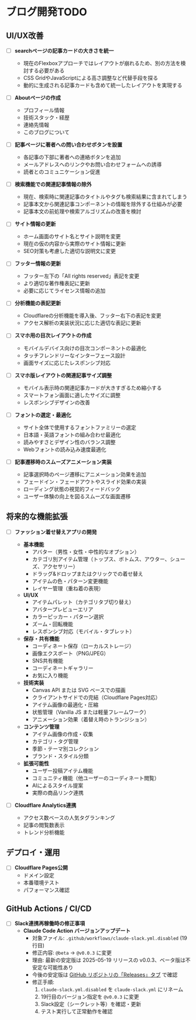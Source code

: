 # ブログ開発TODO

## UI/UX改善
- [ ] **searchページの記事カードの大きさを統一**
  - 現在のFlexboxアプローチではレイアウトが崩れるため、別の方法を検討する必要がある
  - CSS GridやJavaScriptによる高さ調整など代替手段を探る
  - 動的に生成される記事カードも含めて統一したレイアウトを実現する

- [ ] **Aboutページの作成**
  - プロフィール情報
  - 技術スタック・経歴
  - 連絡先情報
  - このブログについて


- [ ] **記事ページに著者への問い合わせボタンを設置**
  - 各記事の下部に著者への連絡ボタンを追加
  - メールアドレスへのリンクやお問い合わせフォームへの誘導
  - 読者とのコミュニケーション促進

- [ ] **検索機能での関連記事情報の除外**
  - 現在、検索時に関連記事のタイトルやタグも検索結果に含まれてしまう
  - 記事本文から関連記事コンポーネントの情報を除外する仕組みが必要
  - 記事本文の前処理や検索アルゴリズムの改善を検討

- [ ] **サイト情報の更新**
  - ホーム画面のサイト名とサイト説明を変更
  - 現在の仮の内容から実際のサイト情報に更新
  - SEO対策も考慮した適切な説明文に変更

- [ ] **フッター情報の更新**
  - フッター左下の「All rights reserved」表記を変更
  - より適切な著作権表記に更新
  - 必要に応じてライセンス情報の追加

- [ ] **分析機能の表記更新**
  - Cloudflareの分析機能を導入後、フッター右下の表記を変更
  - アクセス解析の実装状況に応じた適切な表記に更新

- [ ] **スマホ用の目次レイアウトの作成**
  - モバイルデバイス向けの目次コンポーネントの最適化
  - タッチフレンドリーなインターフェース設計
  - 画面サイズに応じたレスポンシブ対応

- [ ] **スマホ版レイアウトの関連記事サイズ調整**
  - モバイル表示時の関連記事カードが大きすぎるため縮小する
  - スマートフォン画面に適したサイズに調整
  - レスポンシブデザインの改善

- [ ] **フォントの選定・最適化**
  - サイト全体で使用するフォントファミリーの選定
  - 日本語・英語フォントの組み合わせ最適化
  - 読みやすさとデザイン性のバランス調整
  - Webフォントの読み込み速度最適化

- [ ] **記事遷移時のスムーズアニメーション実装**
  - 記事選択時のページ遷移にアニメーション効果を追加
  - フェードイン・フェードアウトやスライド効果の実装
  - ローディング状態の視覚的フィードバック
  - ユーザー体験の向上を図るスムーズな画面遷移

## 将来的な機能拡張
- [ ] **ファッション着せ替えアプリの開発**
  - **基本機能**
    - アバター（男性・女性・中性的なオプション）
    - カテゴリ別アイテム管理（トップス、ボトムス、アウター、シューズ、アクセサリー）
    - ドラッグ&ドロップまたはクリックでの着せ替え
    - アイテムの色・パターン変更機能
    - レイヤー管理（重ね着の表現）
  - **UI/UX**
    - アイテムパレット（カテゴリタブ切り替え）
    - アバタープレビューエリア
    - カラーピッカー・パターン選択
    - ズーム・回転機能
    - レスポンシブ対応（モバイル・タブレット）
  - **保存・共有機能**
    - コーディネート保存（ローカルストレージ）
    - 画像エクスポート（PNG/JPEG）
    - SNS共有機能
    - コーディネートギャラリー
    - お気に入り機能
  - **技術実装**
    - Canvas API または SVG ベースでの描画
    - クライアントサイドでの完結（Cloudflare Pages対応）
    - アイテム画像の最適化・圧縮
    - 状態管理（Vanilla JS または軽量フレームワーク）
    - アニメーション効果（着替え時のトランジション）
  - **コンテンツ管理**
    - アイテム画像の作成・収集
    - カテゴリ・タグ管理
    - 季節・テーマ別コレクション
    - ブランド・スタイル分類
  - **拡張可能性**
    - ユーザー投稿アイテム機能
    - コミュニティ機能（他ユーザーのコーディネート閲覧）
    - AIによるスタイル提案
    - 実際の商品リンク連携

- [ ] **Cloudflare Analytics連携**
  - アクセス数ベースの人気タグランキング
  - 記事の閲覧数表示
  - トレンド分析機能

## デプロイ・運用
- [ ] **Cloudflare Pages公開**
  - ドメイン設定
  - 本番環境テスト
  - パフォーマンス確認

## GitHub Actions / CI/CD
- [ ] **Slack連携再稼働時の修正事項**
  - **Claude Code Action バージョンアップデート**
    - 対象ファイル: `.github/workflows/claude-slack.yml.disabled` (19行目)
    - 修正内容: `@beta` → `@v0.0.3` に変更
    - 理由: 最新の安定版は 2025-05-19 リリースの v0.0.3、ベータ版は不安定な可能性あり
    - 今後の安定版は [GitHub リポジトリの「Releases」タブ](https://github.com/anthropics/claude-code-action/releases) で確認
    - 修正手順:
      1. `claude-slack.yml.disabled` を `claude-slack.yml` にリネーム
      2. 19行目のバージョン指定を `@v0.0.3` に変更
      3. Slack設定（シークレット等）を確認・更新
      4. テスト実行して正常動作を確認